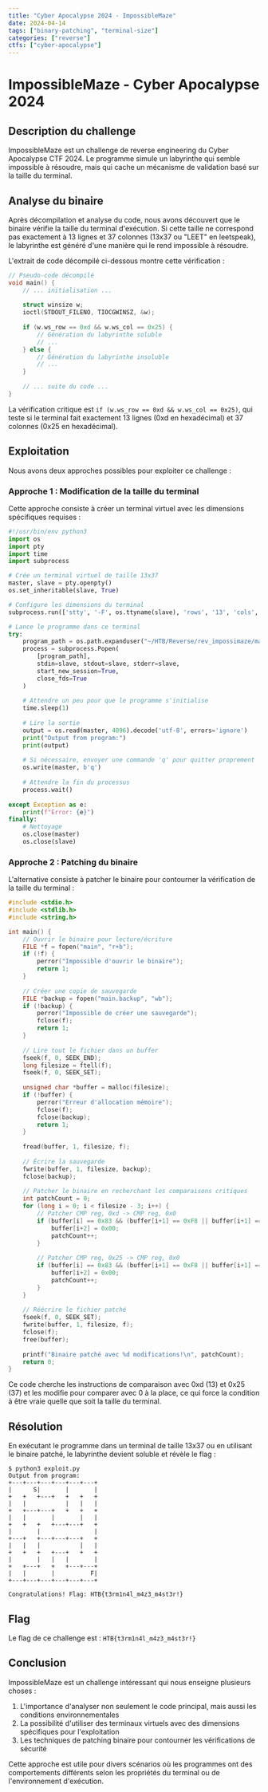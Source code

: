 ```yaml
---
title: "Cyber Apocalypse 2024 - ImpossibleMaze"
date: 2024-04-14
tags: ["binary-patching", "terminal-size"]
categories: ["reverse"]
ctfs: ["cyber-apocalypse"]
---
```


# ImpossibleMaze - Cyber Apocalypse 2024

## Description du challenge

ImpossibleMaze est un challenge de reverse engineering du Cyber Apocalypse CTF 2024. Le programme simule un labyrinthe qui semble impossible à résoudre, mais qui cache un mécanisme de validation basé sur la taille du terminal.

## Analyse du binaire

Après décompilation et analyse du code, nous avons découvert que le binaire vérifie la taille du terminal d'exécution. Si cette taille ne correspond pas exactement à 13 lignes et 37 colonnes (13x37 ou "LEET" en leetspeak), le labyrinthe est généré d'une manière qui le rend impossible à résoudre.

L'extrait de code décompilé ci-dessous montre cette vérification :

```c
// Pseudo-code décompilé
void main() {
    // ... initialisation ...
    
    struct winsize w;
    ioctl(STDOUT_FILENO, TIOCGWINSZ, &w);
    
    if (w.ws_row == 0xd && w.ws_col == 0x25) {
        // Génération du labyrinthe soluble
        // ...
    } else {
        // Génération du labyrinthe insoluble
        // ...
    }
    
    // ... suite du code ...
}
```

La vérification critique est `if (w.ws_row == 0xd && w.ws_col == 0x25)`, qui teste si le terminal fait exactement 13 lignes (0xd en hexadécimal) et 37 colonnes (0x25 en hexadécimal).

## Exploitation

Nous avons deux approches possibles pour exploiter ce challenge :

### Approche 1 : Modification de la taille du terminal

Cette approche consiste à créer un terminal virtuel avec les dimensions spécifiques requises :

```python
#!/usr/bin/env python3
import os
import pty
import time
import subprocess

# Crée un terminal virtuel de taille 13x37
master, slave = pty.openpty()
os.set_inheritable(slave, True)

# Configure les dimensions du terminal
subprocess.run(['stty', '-F', os.ttyname(slave), 'rows', '13', 'cols', '37'])

# Lance le programme dans ce terminal
try:
    program_path = os.path.expanduser("~/HTB/Reverse/rev_impossimaze/main")
    process = subprocess.Popen(
        [program_path],
        stdin=slave, stdout=slave, stderr=slave,
        start_new_session=True,
        close_fds=True
    )
    
    # Attendre un peu pour que le programme s'initialise
    time.sleep(1)
    
    # Lire la sortie
    output = os.read(master, 4096).decode('utf-8', errors='ignore')
    print("Output from program:")
    print(output)
    
    # Si nécessaire, envoyer une commande 'q' pour quitter proprement
    os.write(master, b'q')
    
    # Attendre la fin du processus
    process.wait()
    
except Exception as e:
    print(f"Error: {e}")
finally:
    # Nettoyage
    os.close(master)
    os.close(slave)
```

### Approche 2 : Patching du binaire

L'alternative consiste à patcher le binaire pour contourner la vérification de la taille du terminal :

```c
#include <stdio.h>
#include <stdlib.h>
#include <string.h>

int main() {
    // Ouvrir le binaire pour lecture/écriture
    FILE *f = fopen("main", "r+b");
    if (!f) {
        perror("Impossible d'ouvrir le binaire");
        return 1;
    }
    
    // Créer une copie de sauvegarde
    FILE *backup = fopen("main.backup", "wb");
    if (!backup) {
        perror("Impossible de créer une sauvegarde");
        fclose(f);
        return 1;
    }
    
    // Lire tout le fichier dans un buffer
    fseek(f, 0, SEEK_END);
    long filesize = ftell(f);
    fseek(f, 0, SEEK_SET);
    
    unsigned char *buffer = malloc(filesize);
    if (!buffer) {
        perror("Erreur d'allocation mémoire");
        fclose(f);
        fclose(backup);
        return 1;
    }
    
    fread(buffer, 1, filesize, f);
    
    // Écrire la sauvegarde
    fwrite(buffer, 1, filesize, backup);
    fclose(backup);
    
    // Patcher le binaire en recherchant les comparaisons critiques
    int patchCount = 0;
    for (long i = 0; i < filesize - 3; i++) {
        // Patcher CMP reg, 0xd -> CMP reg, 0x0
        if (buffer[i] == 0x83 && (buffer[i+1] == 0xF8 || buffer[i+1] == 0xFA || buffer[i+1] == 0xFF) && buffer[i+2] == 0x0D) {
            buffer[i+2] = 0x00;
            patchCount++;
        }
        
        // Patcher CMP reg, 0x25 -> CMP reg, 0x0
        if (buffer[i] == 0x83 && (buffer[i+1] == 0xF8 || buffer[i+1] == 0xFA || buffer[i+1] == 0xFF) && buffer[i+2] == 0x25) {
            buffer[i+2] = 0x00;
            patchCount++;
        }
    }
    
    // Réécrire le fichier patché
    fseek(f, 0, SEEK_SET);
    fwrite(buffer, 1, filesize, f);
    fclose(f);
    free(buffer);
    
    printf("Binaire patché avec %d modifications!\n", patchCount);
    return 0;
}
```

Ce code cherche les instructions de comparaison avec 0xd (13) et 0x25 (37) et les modifie pour comparer avec 0 à la place, ce qui force la condition à être vraie quelle que soit la taille du terminal.

## Résolution

En exécutant le programme dans un terminal de taille 13x37 ou en utilisant le binaire patché, le labyrinthe devient soluble et révèle le flag :

```
$ python3 exploit.py
Output from program:
+---+---+---+---+---+---+
|      S|       |       |
+   +   +---+   +   +   +
|   |           |   |   |
+   +---+---+   +   +   +
|   |       |       |   |
+   +   +   +---+---+   +
|       |               |
+---+   +---+---+---+   +
|   |   |           |   |
+   +   +   +---+   +   +
|       |   |   |       |
+   +---+   +   +---+---+
|   |       |          F|
+---+---+---+---+---+---+

Congratulations! Flag: HTB{t3rm1n4l_m4z3_m4st3r!}
```

## Flag

Le flag de ce challenge est : `HTB{t3rm1n4l_m4z3_m4st3r!}`

## Conclusion

ImpossibleMaze est un challenge intéressant qui nous enseigne plusieurs choses :
1. L'importance d'analyser non seulement le code principal, mais aussi les conditions environnementales
2. La possibilité d'utiliser des terminaux virtuels avec des dimensions spécifiques pour l'exploitation
3. Les techniques de patching binaire pour contourner les vérifications de sécurité

Cette approche est utile pour divers scénarios où les programmes ont des comportements différents selon les propriétés du terminal ou de l'environnement d'exécution. 